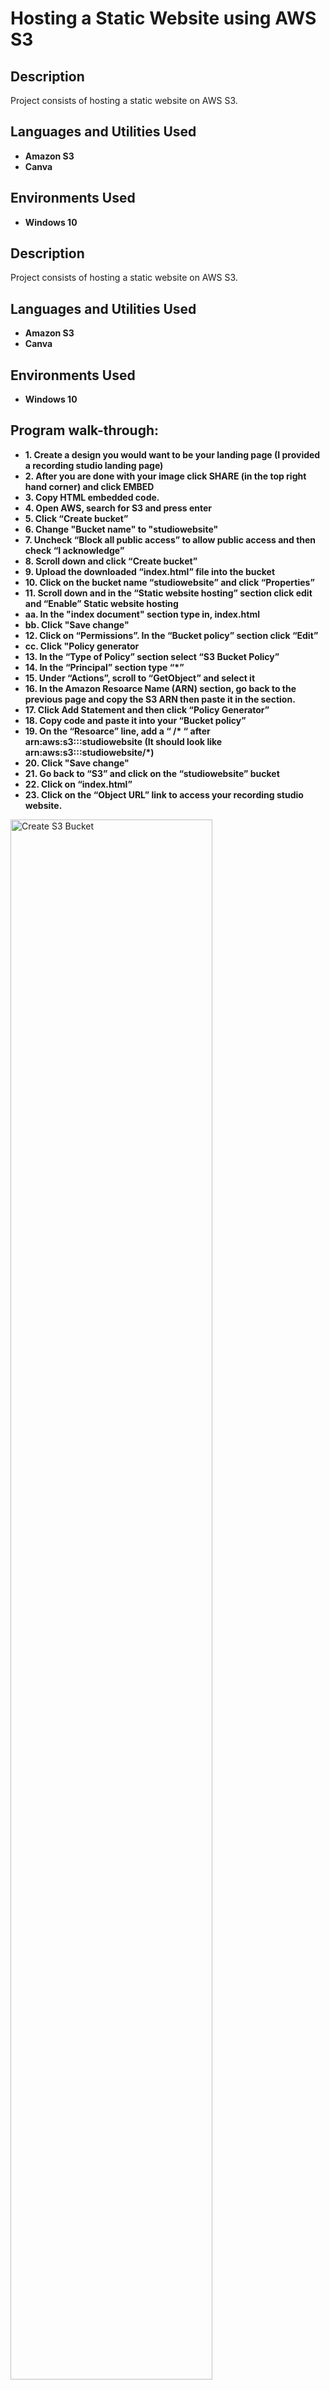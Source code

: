 <h1>Hosting a Static Website using AWS S3</h1>

<h2>Description</h2>
Project consists of hosting a static website on AWS S3.
<br />

<h2>Languages and Utilities Used</h2>

- <b>Amazon S3</b>
- <b>Canva</b>

<h2>Environments Used </h2>

- <b>Windows 10</b> 

<h2>Description</h2>
Project consists of hosting a static website on AWS S3.
<br />


<h2>Languages and Utilities Used</h2>

- <b>Amazon S3</b>
- <b>Canva</b>

<h2>Environments Used </h2>

- <b>Windows 10</b> 

<h2>Program walk-through:</h2>


- <b>1. Create a design you would want to be your landing page (I provided a recording studio landing page)</b>
- <b>2. After you are done with your image click SHARE (in the top right hand corner) and click EMBED</b>
- <b>3. Copy HTML embedded code.</b>
- <b>4. Open AWS, search for S3 and press enter</b>
- <b>5. Click “Create bucket”</b>
- <b>6. Change "Bucket name" to "studiowebsite"</b>
- <b>7. Uncheck “Block all public access” to allow public access and then check “I acknowledge”</b>
- <b>8. Scroll down and click “Create bucket”</b>
- <b>9. Upload the downloaded “index.html” file into the bucket</b>
- <b>10. Click on the bucket name “studiowebsite” and click “Properties”</b>
- <b>11. Scroll down and in the “Static website hosting” section click edit and “Enable” Static website hosting</b>
- <b>aa. In the "index document" section type in, index.html</b>
- <b>bb. Click "Save change"</b>
- <b>12. Click on “Permissions”. In the “Bucket policy” section click “Edit”</b>
- <b>cc. Click "Policy generator</b>
- <b>13. In the “Type of Policy” section select “S3 Bucket Policy”</b>
- <b>14. In the “Principal” section type “*”</b>
- <b>15. Under “Actions”, scroll to “GetObject” and select it</b>
- <b>16. In the Amazon Resoarce Name (ARN) section, go back to the previous page and copy the S3 ARN then paste it in the section.</b>
- <b>17. Click Add Statement and then click “Policy Generator” </b>
- <b>18. Copy code and paste it into your “Bucket policy”</b>
- <b>19. On the “Resoarce” line, add a “ /* “ after arn:aws:s3:::studiowebsite (It should look like arn:aws:s3:::studiowebsite/*)</b>
- <b>20. Click "Save change"</b>
- <b>21. Go back to “S3” and click on the “studiowebsite” bucket</b>
- <b>22. Click on “index.html”</b>
- <b>23. Click on the “Object URL” link to access your recording studio website.</b>

<img src="https://i.imgur.com/jSWMZzH.jpg" height="80%" width="80%" alt="Create S3 Bucket"/>
<br />
<br />

</p>

<!--
 ```diff
- text in red
+ text in green
! text in orange
# text in gray
@@ text in purple (and bold)@@
```
--!>

